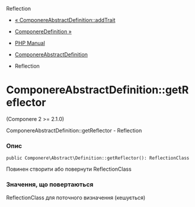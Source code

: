 Reflection

-   [« ComponereAbstractDefinition::addTrait](componere-abstract-definition.addtrait.html)
    
-   [ComponereDefinition »](class.componere-definition.html)
    
-   [PHP Manual](index.html)
    
-   [ComponereAbstractDefinition](class.componere-abstract-definition.html)
    
-   Reflection
    

# ComponereAbstractDefinition::getReflector

(Componere 2 >= 2.1.0)

ComponereAbstractDefinition::getReflector - Reflection

### Опис

```methodsynopsis
public Componere\Abstract\Definition::getReflector(): ReflectionClass
```

Повинен створити або повернути ReflectionClass

### Значення, що повертаються

ReflectionClass для поточного визначення (кешується)